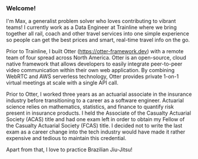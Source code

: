 ### Welcome!

I'm Max, a generalist problem solver who loves contributing to vibrant teams! I currently work as a Data Engineer at Trainline where we bring together all rail, coach and other travel services into one simple experience so people can get the best prices and smart, real-time travel info on the go.

Prior to Trainline, I built Otter (https://otter-framework.dev) with a remote team of four spread across North America. Otter is an open-source, cloud native framework that allows developers to easily integrate peer-to-peer video communication within their own web application. By combining WebRTC and AWS serverless technology, Otter provides private 1-on-1 virtual meetings at scale with a single API call.

Prior to Otter, I worked three years as an actuarial associate in the insurance industry before transitioning to a career as a software engineer. Actuarial science relies on mathematics, statistics, and finance to quantify risk present in insurance products. I held the Associate of the Casualty Actuarial Society (ACAS) title and had one exam left in order to obtain my Fellow of the Casualty Actuarial Society (FCAS) title. I decided not to write the last exam as a career change into the tech industry would have made it rather expensive and tedious to maintain this credential.

Apart from that, I love to practice Brazilian Jiu-Jitsu!
